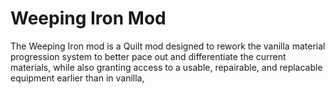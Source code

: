 # Weeping Iron Mod

The Weeping Iron mod is a Quilt mod designed to rework the vanilla material progression system to better pace out and differentiate the current materials, while also granting access to a usable, repairable, and replacable equipment earlier than in vanilla,

